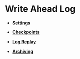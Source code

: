 # Write Ahead Log<a name="EN-US_TOPIC_0251900934"></a>

-   **[Settings](settings.md)**  

-   **[Checkpoints](checkpoints.md)**  

-   **[Log Replay](log-replay.md)**  

-   **[Archiving](archiving.md)**  


